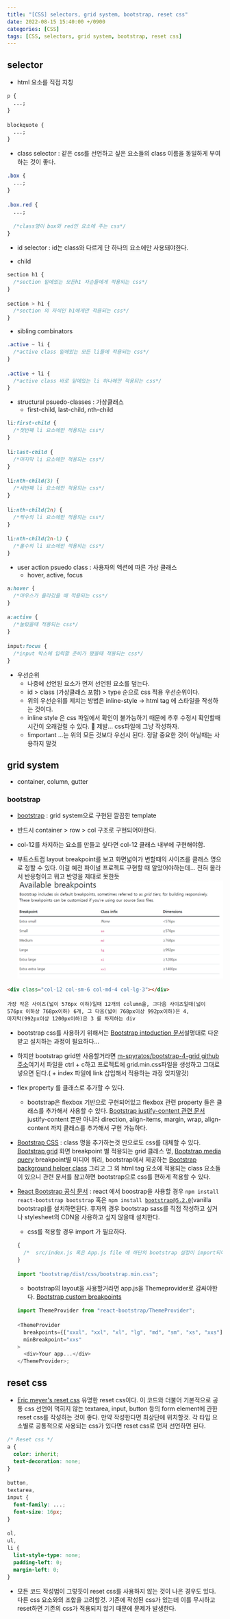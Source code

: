 ```yaml
---
title: "[CSS] selectors, grid system, bootstrap, reset css"
date: 2022-08-15 15:40:00 +/0900
categories: [CSS]
tags: [CSS, selectors, grid system, bootstrap, reset css]
---
```


## selector

- html 요소를 직접 지칭

```css
p {
  ...;
}

blockquote {
  ...;
}
```

- class selector : 같은 css를 선언하고 싶은 요소들의 class 이름을 동일하게 부여하는 것이 좋다.

```css
.box {
  ...;
}

.box.red {
  ...;

  /*class명이 box와 red인 요소에 주는 css*/
}
```

- id selector : id는 class와 다르게 단 하나의 요소에만 사용돼야한다.

- child

```css
section h1 {
  /*section 밑에있는 모든h1 자손들에게 적용되는 css*/
}

section > h1 {
  /*section 의 자식인 h1에게만 적용되는 css*/
}
```

- sibling combinators

```css
.active ~ li {
  /*active class 밑에있는 모든 li들에 적용되는 css*/
}

.active + li {
  /*active class 바로 밑에있는 li 하나에만 적용되는 css*/
}
```

- structural psuedo-classes : 가상클래스
  - first-child, last-child, nth-child

```css
li:first-child {
  /*첫번째 li 요소에만 적용되는 css*/
}

li:last-child {
  /*마지막 li 요소에만 적용되는 css*/
}

li:nth-child(3) {
  /*세번째 li 요소에만 적용되는 css*/
}

li:nth-child(2n) {
  /*짝수의 li 요소에만 적용되는 css*/
}

li:nth-child(2n-1) {
  /*홀수의 li 요소에만 적용되는 css*/
}
```

- user action psuedo class : 사용자의 액션에 따른 가상 클래스
  - hover, active, focus

```css
a:hover {
  /*마우스가 올라갔을 때 적용되는 css*/
}

a:active {
  /*눌렀을때 적용되는 css*/
}

input:focus {
  /*input 박스에 입력할 준비가 됐을때 적용되는 css*/
}
```

- 우선순위
  - 나중에 선언된 요소가 먼저 선언된 요소를 덮는다.
  - id > class (가상클래스 포함) > type 순으로 css 적용 우선순위이다.
  - 위의 우선순위를 제치는 방법은 inline-style -> html tag 에 스타일을 작성하는 것이다.
  - inline style 은 css 파일에서 확인이 불가능하기 때문에 추후 수정시 확인할때 시간이 오래걸릴 수 있다. 🙏 제발... css파일에 그냥 작성하자.
  - !important ...는 위의 모든 것보다 우선시 된다. 정말 중요한 것이 아닐때는 사용하지 말것

## grid system

- container, column, gutter

### bootstrap

- [bootstrap](https://getbootstrap.com/) : grid system으로 구현된 깔끔한 template

- 반드시 container > row > col 구조로 구현되어야한다.
- col-12를 차지하는 요소를 만들고 싶다면 col-12 클래스 내부에 구현해야함.
- 부트스트랩 layout breakpoint를 보고 화면넓이가 변할때의 사이즈를 클래스 명으로 정할 수 있다. 이걸 예전 파이널 프로젝트 구현할 때 알았어야하는데... 전혀 몰라서 반응형이고 뭐고 반영을 제대로 못한듯
  ![bootstrap layout breakpoint](/assets/img/bootstrap-layout.png)

```html
<div class="col-12 col-sm-6 col-md-4 col-lg-3"></div>

가장 작은 사이즈(넓이 576px 이하)일때 12개의 column을, 그다음 사이즈일때(넓이
576px 이하상 768px이하) 6개, 그 다음(넓이 768px이상 992px이하)은 4,
마지막(992px이상 1200px이하)은 3 를 차지하는 div
```

- bootstrap css를 사용하기 위해서는 [Bootstrap intoduction 문서](https://getbootstrap.com/docs/5.2/getting-started/introduction/)설명대로 다운받고 설치하는 과정이 필요하다...
- 하지만 bootstrap grid만 사용할거라면 [m-spyratos/bootstrap-4-grid github 주소](https://github.com/m-spyratos/bootstrap-4-grid/blob/master/css/grid.min.css)여기서 파일을 ctrl + c하고 프로젝트에 grid.min.css파일을 생성하고 그대로 넣으면 된다.( + index 파일에 link 삽입해서 적용하는 과정 잊지말것)

- flex property 를 클래스로 추가할 수 있다.

  - bootstrap은 flexbox 기반으로 구현되어있고 flexbox 관련 property 들은 클래스를 추가해서 사용할 수 있다. [Bootstrap justify-content 관련 문서](https://getbootstrap.com/docs/4.0/utilities/flex/#justify-content) justify-content 뿐만 아니라 direction, align-items, margin, wrap, align-content 까지 클래스를 추가해서 구현 가능하다.

- [Bootstrap CSS](https://getbootstrap.com/docs/3.4/css/) : class 명을 추가하는것 만으로도 css를 대체할 수 있다. [Bootstrap grid](https://getbootstrap.com/docs/3.4/css/#grid-options) 화면 breakpoint 별 적용되는 grid 클래스 명, [Bootstrap media query](https://getbootstrap.com/docs/3.4/css/#grid-media-queries) breakpoint별 미디어 쿼리, bootstrap에서 제공하는 [Bootstrap background helper class](https://getbootstrap.com/docs/3.4/css/#helper-classes-backgrounds) 그리고 그 외 html tag 요소에 적용되는 class 요소들이 있으니 관련 문서를 참고하면 bootstrap으로 css를 편하게 적용할 수 있다.

- [React Bootstrap 공식 문서](https://react-bootstrap.github.io/) : react 에서 boostrap을 사용할 경우 <code>npm install react-bootstrap bootstrap</code> 혹은 <code>npm install bootstrap@5.2.0</code>(vanilla bootstrap)를 설치하면된다. 후자의 경우 bootstrap sass를 직접 작성하고 싶거나 stylesheet의 CDN을 사용하고 싶지 않을때 설치한다.

  - css를 적용할 경우 import 가 필요하다.

  ```javascript
  {
    /*  src/index.js 혹은 App.js file 에 하단의 bootstrap 설정이 import되어있지 않다면 직접 설정해야한다.*/
  }

  import "bootstrap/dist/css/bootstrap.min.css";
  ```

  - bootstrap의 layout을 사용할거라면 app.js을 Themeprovider로 감싸야한다. [Bootstrap custom breakpoints](https://react-bootstrap.github.io/layout/breakpoints/#custom-breakpoints)

  ```javascript
  import ThemeProvider from "react-bootstrap/ThemeProvider";

  <ThemeProvider
    breakpoints={["xxxl", "xxl", "xl", "lg", "md", "sm", "xs", "xxs"]}
    minBreakpoint="xxs"
  >
    <div>Your app...</div>
  </ThemeProvider>;
  ```

## reset css

- [Eric meyer's reset css](https://cssdeck.com/blog/scripts/eric-meyer-reset-css/) 유명한 reset css이다. 이 코드와 더불어 기본적으로 공통 css 선언이 먹히지 않는 textarea, input, button 등의 form element에 관한 reset css를 작성하는 것이 좋다. 만약 작성한다면 최상단에 위치할것. 각 타입 요소별로 공통적으로 사용되는 css가 있다면 reset css로 먼저 선언하면 된다.

```css
/* Reset css */
a {
  color: inherit;
  text-decoration: none;
}

button,
textarea,
input {
  font-family: ...;
  font-size: 16px;
}

ol,
ul,
li {
  list-style-type: none;
  padding-left: 0;
  margin-left: 0;
}
```

- 모든 코드 작성법이 그렇듯이 reset css를 사용하지 않는 것이 나은 경우도 있다. 다른 css 요소와의 조합을 고려할것. 기존에 작성된 css가 있는데 이를 무시하고 reset하면 기존의 css가 적용되지 않기 때문에 문제가 발생한다.
